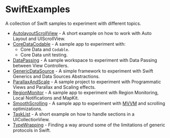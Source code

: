 # SwiftExamples

A collection of Swift samples to experiment with different topics.

* [AutolayoutScrollView](https://github.com/andrea-prearo/SwiftExamples/blob/master/AutolayoutScrollView) - A short example on how to work with Auto Layout and UIScrollView.
* [CoreDataCodable](https://github.com/andrea-prearo/SwiftExamples/blob/master/CoreDataCodable) - A sample app to experiment with:
  - Core Data and `Codable`.
  - Core Data unit testing.
* [DataPassing](https://github.com/andrea-prearo/SwiftExamples/blob/master/DataPassing) - A sample workspace to experiment with Data Passing between View Controllers.
* [GenericDataSource](https://github.com/andrea-prearo/GenericDataSource) - A simple framework to experiment with Swift Generics and Data Sources Abstractions.
* [ParallaxAndScale](https://github.com/andrea-prearo/SwiftExamples/blob/master/ParallaxAndScale) - A sample project to experiment with Programmatic Views and Parallax and Scaling effects.
* [RegionMonitor](https://github.com/andrea-prearo/SwiftExamples/blob/master/RegionMonitor) - A sample app to experiment with Region Monitoring, Local Notifications and MapKit.
* [SmoothScrolling](https://github.com/andrea-prearo/SwiftExamples/blob/master/SmoothScrolling) - A sample app to experiment with [MVVM](https://www.objc.io/issues/13-architecture/mvvm/) and scrolling optimizations.
* [TaskList](https://github.com/andrea-prearo/SwiftExamples/blob/master/TaskList) - A short example on how to handle sections in a UICollectionView.
* [TypeWrapping](https://github.com/andrea-prearo/SwiftExamples/tree/master/GenericProtocols/TypeWrapping) - Finding a way around some of the limitations of generic protocols in Swift.
